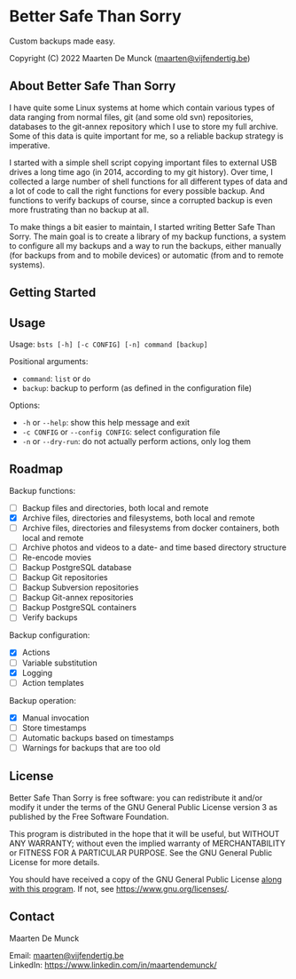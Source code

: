 # Better Safe Than Sorry

Custom backups made easy.

Copyright (C) 2022 Maarten De Munck (<maarten@vijfendertig.be>)

## About Better Safe Than Sorry

I have quite some Linux systems at home which contain various types of data ranging from normal files, git (and some old svn) repositories, databases to the git-annex repository which I use to store my full archive. Some of this data is quite important for me, so a reliable backup strategy is imperative.

I started with a simple shell script copying important files to external USB drives a long time ago (in 2014, according to my git history). Over time, I collected a large number of shell functions for all different types of data and a lot of code to call the right functions for every possible backup. And functions to verify backups of course, since a corrupted backup is even more frustrating than no backup at all.

To make things a bit easier to maintain, I started writing Better Safe Than Sorry. The main goal is to create a library of my backup functions, a system to configure all my backups and a way to run the backups, either manually (for backups from and to mobile devices) or automatic (from and to remote systems).

## Getting Started

## Usage

Usage: `bsts [-h] [-c CONFIG] [-n] command [backup]`

Positional arguments:

- `command`: `list` or `do`
- `backup`: backup to perform (as defined in the configuration file)

Options:

- `-h` or `--help`: show this help message and exit
- `-c CONFIG` or `--config CONFIG`: select configuration file
- `-n` or `--dry-run`: do not actually perform actions, only log them

## Roadmap

Backup functions:

- [ ] Backup files and directories, both local and remote
- [X] Archive files, directories and filesystems, both local and remote
- [ ] Archive files, directories and filesystems from docker containers, both local and remote
- [ ] Archive photos and videos to a date- and time based directory structure
- [ ] Re-encode movies
- [ ] Backup PostgreSQL database
- [ ] Backup Git repositories
- [ ] Backup Subversion repositories
- [ ] Backup Git-annex repositories
- [ ] Backup PostgreSQL containers
- [ ] Verify backups

Backup configuration:

- [X] Actions
- [ ] Variable substitution
- [X] Logging
- [ ] Action templates

Backup operation:

- [X] Manual invocation
- [ ] Store timestamps
- [ ] Automatic backups based on timestamps
- [ ] Warnings for backups that are too old

## License

Better Safe Than Sorry is free software: you can redistribute it and/or modify it under the terms of the GNU General Public License version 3 as published by the Free Software Foundation.

This program is distributed in the hope that it will be useful, but WITHOUT ANY WARRANTY; without even the implied warranty of MERCHANTABILITY or FITNESS FOR A PARTICULAR PURPOSE. See the GNU General Public License for more details.

You should have received a copy of the GNU General Public License [along with this program](./COPYING.md). If not, see <https://www.gnu.org/licenses/>. 

## Contact

Maarten De Munck

Email: <maarten@vijfendertig.be> \
LinkedIn: <https://www.linkedin.com/in/maartendemunck/>
